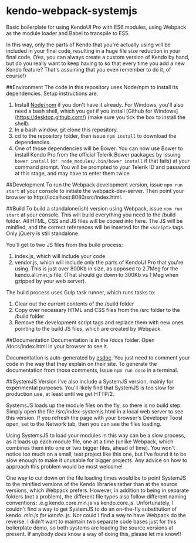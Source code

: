 # kendo-webpack-systemjs
Basic boilerplate for using KendoUI Pro with ES6 modules, using Webpack as the module loader and Babel to transpile to ES5.

In this way, only the parts of Kendo that you're actually using will be included in your final code, resulting in a huge file size reduction in your final code.  (Yes, you can always create a custom version of Kendo by hand, but do you really want to keep having to so that every time you add a new Kendo feature?  That's assuming that you even remember to do it, of course!)




##Environment
The code in this repository uses Node/npm to install its dependencies.  Setup instructions are:

1. Install [Node/npm](https://nodejs.org/en/download/) if you don't have it already.  For Windows, you'll also need a bash shell, which you get if you install [Github for Windows] (https://desktop.github.com/) (make sure you tick the box to install the shell).
1. In a bash window, git clone this repository.
1. cd to the repository folder, then issue `npm install` to download the dependencies.
1. One of those dependencies will be Bower.  You can now use Bower to install Kendo Pro from the official Telerik Bower packages by issuing `bower install` (or ` node_modules/.bin/bower install` if that fails) at your command prompt.  You will be prompted to your Telerik ID and password at this stage, and may have to enter them twice


##Development
To run the Webpack development version, issue `npm run start` at your console to initiate the webpack-dev-server.  Then point your browser to http://localhost:8080/src/index.html.


##Build
To build a standalone(ish) version using Webpack, issue `npm run start` at your console.  This will build everything you need to the /build folder.  All HTML, CSS and JS files will be copied into here.  The JS will be minified, and the correct references will be inserted for the `<script>` tags.  Only jQuery is still standalone.

You'll get to two JS files from this build process:

1. index.js, which will include your code
1. vendor.js, which will include only the parts of KendoUI Pro that you're using.  This is just over 800Kb in size, as opposed to 2.7Meg for the kendo.all.min.js file.  (That should go down to 300Kb vs 1 Meg when gzipped by your web server).

The build process uses Gulp task runner, which runs tasks to:

1. Clear out the current contents of the /build folder
1. Copy over necessary HTML and CSS files from the /src folder to the /build folder
1. Remove the development script tags and replace them with new ones pointing to the build JS files, which are created by Webpack.


##Documentation
Documentation is in the /docs folder.  Open /docs/index.html in your browser to see it.

Documentation is auto-generated by [esdoc](https://esdoc.org/).  You just need to comment your code in the way that they explain on their site.  To generate the documentation from those comments, issue `npm run doco` in a terminal.


##SystemJS Version
I've also include a SystemJS version, mainly for experimental purposes.  You'll likely find that SystemJS is too slow for production use, at least until we get HTTP/2.

SystemsJS loads up the module files on the fly, so there is no build step.  Simply open the file /src/index-systemjs.html in a local web server to see this version.  If you refresh the page with your browser's Developer Toosl open, set to the Network tab, then you can see the files loading.

Using SystemsJS to load your modules in this way can be a slow process, as it loads up each module file, one at a time (unlike Webpack, which combines them into one or two bigger files, ahead of time).  You won't notice too much on a small, test project like this one, but I've found it to be slow enough to make it unusable for bigger projects.  Any advice on how to approach this problem would be most welcome!

One way to cut down on the file loading times would be to point SystemJS to the minified versions of the Kendo libraries rather than at the source versions, which Webpack prefers.  However, in addition to being in separate folders (not a problem), the different file types also follow different naming conventions: .e.g  kendo.core.min.js vs kendo.core.js.  Unfortunately, I couldn't find a way to get SystemJS to do an on-the-fly substitution of kendo.*.min.js for kendo.*.js.  Nor could I find a way to have Webpack do the reverse.  I didn't want to maintain two separate code bases just for this boilerplate demo, so both systems are loading the source versions at present.  If anybody _does_ know a way of doing this, please let me know!!


